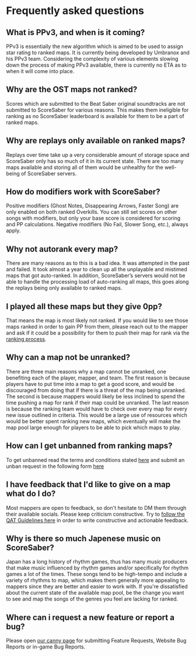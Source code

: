 # Frequently asked questions

## What is PPv3, and when is it coming?

PPv3 is essentially the new algorithm which is aimed to be used to assign star rating to ranked maps. It is currently being developed by Umbranox and his PPv3 team. Considering the complexity of various elements slowing down the process of making PPv3 available, there is currently no ETA as to when it will come into place.

## Why are the OST maps not ranked?

Scores which are submitted to the Beat Saber original soundtracks are not submitted to ScoreSaber for various reasons. This makes them ineligible for ranking as no ScoreSaber leaderboard is available for them to be a part of ranked maps.

## Why are replays only available on ranked maps?

Replays over time take up a very considerable amount of storage space and ScoreSaber only has so much of it in its current state. There are too many maps available and storing all of them would be unhealthy for the well-being of ScoreSaber servers.

## How do modifiers work with ScoreSaber?

Positive modifiers (Ghost Notes, Disappearing Arrows, Faster Song) are only enabled on both ranked Overkills. You can still set scores on other songs with modifiers, but only your base score is considered for scoring and PP calculations. Negative modifiers (No Fail, Slower Song, etc.), always apply.

## Why not autorank every map?

There are many reasons as to this is a bad idea. It was attempted in the past and failed. It took almost a year to clean up all the unplayable and mistimed maps that got auto-ranked. In addition, ScoreSaber’s servers would not be able to handle the processing load of auto-ranking all maps, this goes along the replays being only available to ranked maps.

## I played all these maps but they give 0pp?

That means the map is most likely not ranked. If you would like to see those maps ranked in order to gain PP from them, please reach out to the mapper and ask if it could be a possibility for them to push their map for rank via the [ranking process](./ranking-system.md/#ranking-process).

## Why can a map not be unranked?

There are three main reasons why a map cannot be unranked, one benefiting each of the player, mapper, and team. The first reason is because players have to put time into a map to get a good score, and would be discouraged from doing that if there is a threat of the map being unranked. The second is because mappers would likely be less inclined to spend the time pushing a map for rank if their map could be unranked. The last reason is because the ranking team would have to check over every map for every new issue outlined in criteria. This would be a large use of resources which would be better spent ranking new maps, which eventually will make the map pool large enough for players to be able to pick which maps to play.

## How can I get unbanned from ranking maps?

To get unbanned read the terms and conditions stated [here](./ranking/ranking-unban-system-and-terms.md) and submit an unban request in the following form [here](https://forms.gle/mLmEpxJ25eSabX9R8)

## I have feedback that I'd like to give on a map what do I do?

Most mappers are open to feedback, so don't hesitate to DM them through their available socials. Please keep criticism constructive. Try to [follow the QAT Guidelines here](./ranking/qat-guidelines.md) in order to write constructive and actionable feedback.

## Why is there so much Japenese music on ScoreSaber?

Japan has a long history of rhythm games, thus has many music producers that make music influenced by rhythm games and/or specifically for rhythm games a lot of the times. These songs tend to be high-tempo and include a variety of rhythms to map, which makes them generally more appealing to mappers since they are better and easier to work with. If you're dissatisfied about the current state of the available map pool, be the change you want to see and map the songs of the genres you feel are lacking for ranked.

## Where can i request a new feature or report a bug?

Please open [our canny page](https://scoresaber.canny.io/) for submitting Feature Requests, Website Bug Reports or in-game Bug Reports.
